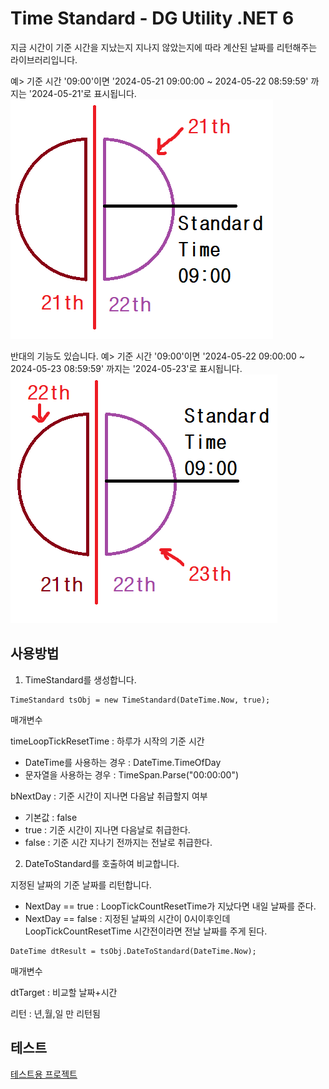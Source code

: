 ﻿# Time Standard - DG Utility .NET 6

지금 시간이 기준 시간을 지났는지 지나지 않았는지에 따라 계산된 날짜를 리턴해주는 라이브러리입니다.

예>
기준 시간 '09:00'이면 '2024-05-21 09:00:00 ~ 2024-05-22 08:59:59' 까지는 '2024-05-21'로 표시됩니다.
![이미지](https://raw.githubusercontent.com/dang-gun/DGUtility_DotNet/main/DGU_TimeTest/ProjectFiles/DGU_TimeStandard_001.png)

반대의 기능도 있습니다.
예>
기준 시간 '09:00'이면 '2024-05-22 09:00:00 ~ 2024-05-23 08:59:59' 까지는 '2024-05-23'로 표시됩니다.
![이미지](https://raw.githubusercontent.com/dang-gun/DGUtility_DotNet/main/DGU_TimeTest/ProjectFiles/DGU_TimeStandard_002.png)

## 사용방법

1. TimeStandard를 생성합니다.

```
TimeStandard tsObj = new TimeStandard(DateTime.Now, true);
```

매개변수

timeLoopTickResetTime : 하루가 시작의 기준 시간<br />
- DateTime를 사용하는 경우 : DateTime.TimeOfDay<br />
- 문자열을 사용하는 경우 : TimeSpan.Parse("00:00:00")<br />

bNextDay : 기준 시간이 지나면 다음날 취급할지 여부
- 기본값 : false
- true : 기준 시간이 지나면 다음날로 취급한다.
- false : 기준 시간 지나기 전까지는 전날로 취급한다.


2. DateToStandard를 호출하여 비교합니다.

지정된 날짜의 기준 날짜를 리턴합니다.

- NextDay == true : LoopTickCountResetTime가 지났다면 내일 날짜를 준다.
- NextDay == false : 지정된 날짜의 시간이 0시이후인데 LoopTickCountResetTime 시간전이라면 전날 날짜를 주게 된다.

```
DateTime dtResult = tsObj.DateToStandard(DateTime.Now);
```

매개변수

dtTarget : 비교할 날짜+시간

리턴 : 년,월,일 만 리턴됨

## 테스트

[테스트용 프로젝트](https://github.com/dang-gun/DGUtility_DotNet/tree/main/DGU_TimeTest)